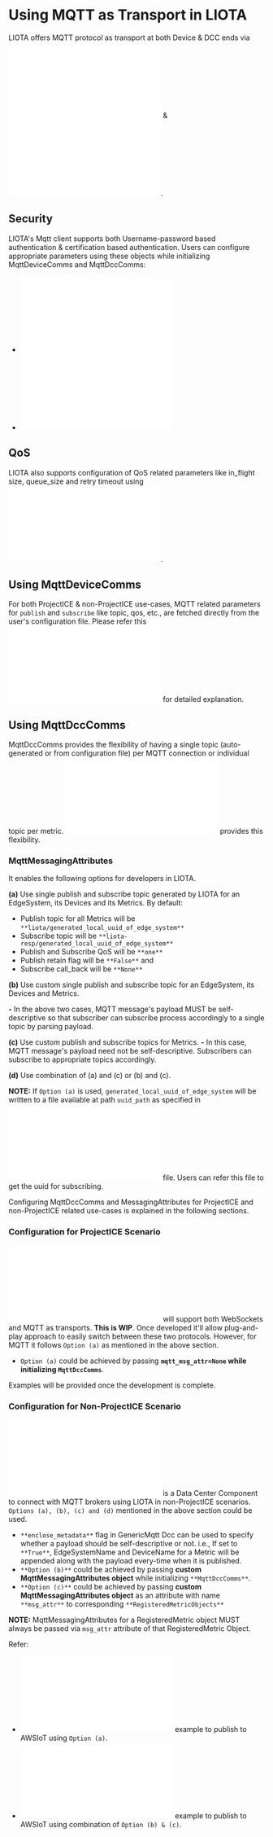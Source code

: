 # Using MQTT as Transport in LIOTA

LIOTA offers MQTT protocol as transport at both Device & DCC ends via ![MqttDeviceComms](/liota/device_comms/mqtt_device_comms.py) & ![MqttDccComms](/liota/dcc_comms/mqtt_dcc_comms.py).

## Security
LIOTA's Mqtt client supports both Username-password based authentication & certification based authentication.  Users can configure appropriate parameters using these objects
while initializing MqttDeviceComms and MqttDccComms:

* ![EdgeSystemIdentity & RemoteSystemIdentity](/liota/lib/identity/identity.py)
* ![TLSConf](/liota/lib/identity/tls_conf.py)

## QoS
LIOTA also supports configuration of QoS related parameters like in_flight size, queue_size and retry timeout using ![QoSDetails](/liota/lib/transports/mqtt.py).

## Using MqttDeviceComms

For both ProjectICE & non-ProjectICE use-cases, MQTT related parameters for `publish` and `subscribe` like topic, qos, etc., are fetched directly from the user's
configuration file.  Please refer this ![example](/examples/mqtt/iot_cc/iotcc_simulated_mqtt.py) for detailed explanation.


## Using MqttDccComms

MqttDccComms provides the flexibility of having a single topic (auto-generated or from configuration file) per MQTT connection or individual topic per metric. ![MqttMessagingAttributes](/liota/lib/transports/mqtt.py)
provides this flexibility.

### MqttMessagingAttributes

It enables the following options for developers in LIOTA.

**(a)** Use single publish and subscribe topic generated by LIOTA for an EdgeSystem, its Devices and its Metrics. By default:
* Publish topic for all Metrics will be `**liota/generated_local_uuid_of_edge_system**`
* Subscribe topic will be `**liota-resp/generated_local_uuid_of_edge_system**`
* Publish and Subscribe QoS will be `**one**`
* Publish retain flag will be `**False**` and
* Subscribe call_back will be `**None**`

**(b)** Use custom single publish and subscribe topic for an EdgeSystem, its Devices and Metrics.

**-** In the above two cases, MQTT message's payload MUST be self-descriptive so that subscriber can subscribe process accordingly to a single topic by parsing payload.

**(c)** Use custom publish and subscribe topics for Metrics.
**-** In this case, MQTT message's payload need not be self-descriptive.  Subscribers can subscribe to appropriate topics accordingly.

**(d)** Use combination of (a) and (c) or (b) and (c).


**NOTE:** If `Option (a)` is used, `generated_local_uuid_of_edge_system` will be written to a file available at path `uuid_path` as specified in ![liota.conf](/config/liota.conf) file.
Users can refer this file to get the uuid for subscribing.


Configuring MqttDccComms and MessagingAttributes for ProjectICE and non-ProjectICE related use-cases is explained in the following sections.

### Configuration for ProjectICE Scenario
![IoTCC DCC](/liota/dccs/iotcc.py) will support both WebSockets and MQTT as transports.  **This is WIP**.  Once developed it'll allow plug-and-play approach to easily switch between these two protocols.  However, for MQTT
it follows `Option (a)` as mentioned in the above section.
* `Option (a)` could be achieved by passing **`mqtt_msg_attr=None` while initializing `MqttDccComms`**.

Examples will be provided once the development is complete.


### Configuration for Non-ProjectICE Scenario
![GenericMqtt DCC](/liota/dccs/generic_mqtt.py) is a Data Center Component to connect with MQTT brokers using LIOTA in non-ProjectICE scenarios.  `Options (a), (b), (c) and (d)` mentioned in the above section
could be used.
* `**enclose_metadata**` flag in GenericMqtt Dcc can be used to specify whether a payload should be self-descriptive or not. i.e., If set to `**True**`, EdgeSystemName and DeviceName for a Metric will be appended
along with the payload every-time when it is published.
* `**Option (b)**` could be achieved by passing **custom MqttMessagingAttributes object** while initializing `**MqttDccComms**`.
* `**Option (c)**` could be achieved by passing **custom MqttMessagingAttributes object** as an attribute with name `**msg_attr**` to corresponding `**RegisteredMetricObjects**`

**NOTE:** MqttMessagingAttributes for a RegisteredMetric object MUST always be passed via `msg_attr` attribute of that RegisteredMetric Object.

Refer:
* ![aws_auto_gen](/examples/mqtt/aws_iot/simulated_home_auto_gen_topic.py) example to publish to AWSIoT using `Option (a)`.
* ![aws_topic_per_metric](/examples/mqtt/aws_iot/simulated_home_auto_gen_topic.py) example to publish to AWSIoT using combination of `Option (b) & (c)`.
